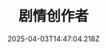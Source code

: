 ---
title: 剧情创作者
description: 
published: false
date: 2025-04-03T14:47:04.218Z
tags: 
editor: markdown
dateCreated: 2025-04-03T14:47:04.218Z
---